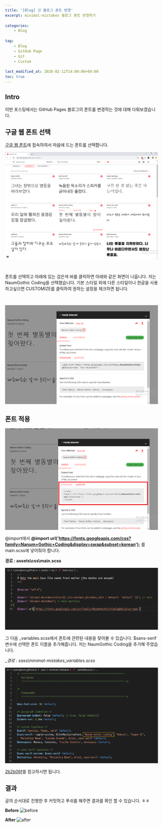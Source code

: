 ```yaml
---
title: '[Blog] 깃 블로그 폰트 변경'
excerpt: minimal-mistakes 블로그 폰트 변경하기

categories:
    - Blog

tag:
    - Blog
    - GitHub Page
    - Git
    - Custom

last_modified_at: 2020-02-12T14:00:00+09:00
toc: true
---
```


## Intro
이번 포스팅에서는 GitHub Pages 블로그의 폰트를 변경하는 것에 대해 다뤄보겠습니다.


## 구글 웹 폰트 선택
[구글 웹 폰트](https://fonts.google.com/)에 접속하여서 마음에 드는 폰트를 선택합니다.

![폰트1](/assets/img/blog/폰트1.png)

<br>

폰트를 선택하고 아래에 있는 검은색 바를 클릭하면 아래와 같은 화면이 나옵니다. 저는 NaumGothic Coding을 선택했습니다.
기본 스타일 외에 다른 스타일이나 한글을 사용하고싶으면 CUSTOMIZE를 클릭하여 원하는 설정을 체크하면 됩니다.

<br>

![폰트4](/assets/img/blog/폰트4.png)

## 폰트 적용
![폰트2](/assets/img/blog/폰트2.png)

@import에서 __@import url('https://fonts.googleapis.com/css?family=Nanum+Gothic+Coding&display=swap&subset=korean');__ 를  main.scss에 넣어줘야 합니다.

__경로 : assets\css\main.scss__

![폰트3](/assets/img/blog/폰트3.png)

그 다음 _variables.scss에서 폰트에 관련된 내용을 찾아볼 수 있습니다. 
$sans-serif 변수에 선택한 폰트 이름을 추가해줍니다. 저는 NaumGothic Coding을 추가해 주었습니다.

__경로 : _sass\minimal-mistakes\_variables.scss__

![폰트5](/assets/img/blog/폰트5.png)


[2b2b06f](https://github.com/Hyeonjiwon/Hyeonjiwon.github.io/commit/2b2b06f9587587d30788e5adc965db1ce677c741)를 참고하시면 됩니다. 

## 결과
글의 순서대로 진행한 후 커밋하고 푸쉬를 해주면 결과를 확인 할 수 있습니다. ㅎㅎ

__Before__
![before](https://user-images.githubusercontent.com/47733530/74306486-f6931b80-4da5-11ea-9e0c-db7505a4c99e.png)

__After__
![after](https://user-images.githubusercontent.com/47733530/74306478-f266fe00-4da5-11ea-92fb-2ac2aca4f2be.png)
